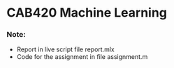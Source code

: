 # CAB420 Machine Learning

### Note:
- Report in live script file report.mlx
- Code for the assignment in file assignment.m